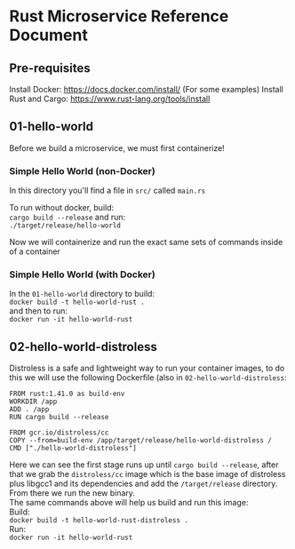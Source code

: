 # Rust Microservice Reference Document

## Pre-requisites

Install Docker: https://docs.docker.com/install/
(For some examples)
Install Rust and Cargo: https://www.rust-lang.org/tools/install

## 01-hello-world
Before we build a microservice, we must first containerize! 

### Simple Hello World (non-Docker)
In this directory you'll find a file in `src/` called `main.rs` 

To run without docker, build:  
`cargo build --release` and run:  
`./target/release/hello-world` 

Now we will containerize and run the exact same sets of commands inside of a container  

### Simple Hello World (with Docker)

In the `01-hello-world` directory to build:  
`docker build -t hello-world-rust .`  
and then to run:  
`docker run -it hello-world-rust`  

## 02-hello-world-distroless

Distroless is a safe and lightweight way to run your container images, to do this we will use the following Dockerfile (also in `02-hello-world-distroless`: 
```
FROM rust:1.41.0 as build-env
WORKDIR /app
ADD . /app
RUN cargo build --release

FROM gcr.io/distroless/cc
COPY --from=build-env /app/target/release/hello-world-distroless /
CMD ["./hello-world-distroless"]
```

Here we can see the first stage runs up until `cargo build --release`, after that we grab the `distroless/cc` image which is the base image of distroless plus libgcc1 and its dependencies and add the `/target/release` directory.  From there we run the new binary.   
The same commands above will help us build and run this image:  
Build:  
`docker build -t hello-world-rust-distroless .`  
Run:  
`docker run -it hello-world-rust` 
